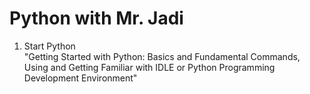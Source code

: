 # Python with Mr. Jadi
1. Start Python   
"Getting Started with Python: Basics and Fundamental Commands, Using and Getting Familiar with IDLE or Python Programming Development Environment"